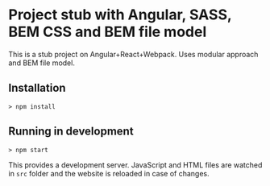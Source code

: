 # Project stub with Angular, SASS, BEM CSS and BEM file model

This is a stub project on Angular+React+Webpack. Uses modular approach and BEM file model.
## Installation

```
> npm install
```
## Running in development
```
> npm start
```
This provides a development server.
JavaScript and HTML files are watched in `src` folder and the website is reloaded in case of changes.
